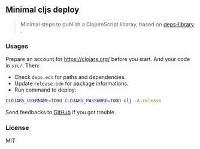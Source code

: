 
Minimal cljs deploy
----

> Minimal steps to publish a ClojureScript libaray, based on [deps-library](https://github.com/appliedsciencestudio/deps-library) .

### Usages

Prepare an account for https://clojars.org/ before you start. And your code in `src/`. Then:

* Check `deps.edn` for paths and dependencies.
* Update `release.edn` for package informations.
* Run command to deploy:

```bash
CLOJARS_USERNAME=TODO CLOJARS_PASSWORD=TOOD clj -A:release
```

Send feedbacks to [GitHub](https://github.com/appliedsciencestudio/deps-library) if you got trouble.

### License

MIT

